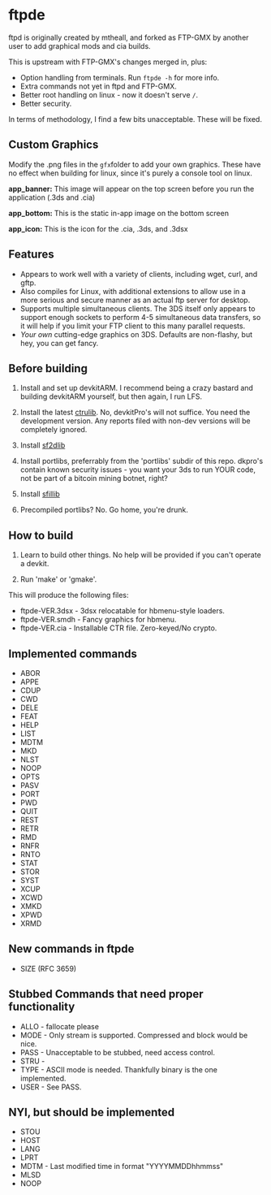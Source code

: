 ftpde
=======

ftpd is originally created by mtheall, and forked as FTP-GMX by another user to add graphical mods and cia builds.

This is upstream with FTP-GMX's changes merged in, plus:

 * Option handling from terminals. Run `ftpde -h` for more info.
 * Extra commands not yet in ftpd and FTP-GMX.
 * Better root handling on linux - now it doesn't serve `/`.
 * Better security.

In terms of methodology, I find a few bits unacceptable. These will be fixed.

Custom Graphics
---------------
Modify the .png files in the `gfx`folder to add your own graphics. These have no effect when building for linux, since it's purely a console tool on linux.

**app_banner:** 
This image will appear on the top screen before you run the application (.3ds and .cia)

**app_bottom:** 
This is the static in-app image on the bottom screen

**app_icon:** 
This is the icon for the .cia, .3ds, and .3dsx

Features
--------
- Appears to work well with a variety of clients, including wget, curl, and gftp.
- Also compiles for Linux, with additional extensions to allow use in a more serious and secure manner as an actual ftp server for desktop.
- Supports multiple simultaneous clients. The 3DS itself only appears to support enough sockets to perform 4-5 simultaneous data transfers, so it will help if you limit your FTP client to this many parallel requests.
- *Your own* cutting-edge graphics on 3DS. Defaults are non-flashy, but hey, you can get fancy.

Before building
---------------

1) Install and set up devkitARM. I recommend being a crazy bastard and building devkitARM yourself, but then again, I run LFS.

2) Install the latest [ctrulib](https://github.com/smealum/ctrulib/tree/master/libctru). No, devkitPro's will not suffice. You need the development version. Any reports filed with non-dev versions will be completely ignored.

3) Install [sf2dlib](https://github.com/xerpi/sf2dlib)

4) Install portlibs, preferrably from the 'portlibs' subdir of this repo. dkpro's contain known security issues - you want your 3ds to run YOUR code, not be part of a bitcoin mining botnet, right?

5) Install [sfillib](https://github.com/xerpi/sfillib)

6) Precompiled portlibs? No. Go home, you're drunk.

How to build
------------
1) Learn to build other things. No help will be provided if you can't operate a devkit.

2) Run 'make' or 'gmake'.

This will produce the following files:

 * ftpde-VER.3dsx - 3dsx relocatable for hbmenu-style loaders.
 * ftpde-VER.smdh - Fancy graphics for hbmenu.
 * ftpde-VER.cia  - Installable CTR file. Zero-keyed/No crypto.

Implemented commands
--------------------

- ABOR
- APPE
- CDUP
- CWD
- DELE
- FEAT
- HELP
- LIST
- MDTM
- MKD
- NLST
- NOOP
- OPTS
- PASV
- PORT
- PWD
- QUIT
- REST
- RETR
- RMD
- RNFR
- RNTO
- STAT
- STOR
- SYST
- XCUP
- XCWD
- XMKD
- XPWD
- XRMD

New commands in ftpde
---------------------

- SIZE (RFC 3659)

Stubbed Commands that need proper functionality
-----------------------------------------------

- ALLO - fallocate please
- MODE - Only stream is supported. Compressed and block would be nice. 
- PASS - Unacceptable to be stubbed, need access control.
- STRU - 
- TYPE - ASCII mode is needed. Thankfully binary is the one implemented.
- USER - See PASS.

NYI, but should be implemented
------------------------------

- STOU
- HOST
- LANG
- LPRT
- MDTM - Last modified time in format "YYYYMMDDhhmmss"
- MLSD
- NOOP
